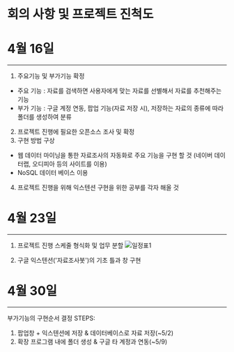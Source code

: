 # 회의 사항 및 프로젝트 진척도

# 4월 16일
---

1. 주요기능 및 부가기능 확정
- 주요 기능 : 자료를 검색하면 사용자에게 맞는 자료를 선별해서 자료를 추천해주는 기능
- 부가 기능 : 구글 계정 연동, 팝업 기능(자료 저장 시), 저장하는 자료의 종류에 따라 폴더를 생성하여 분류

2. 프로젝트 진행에 필요한 오픈소스 조사 및 확정
3. 구현 방법 구상
- 웹 데이터 마이닝을 통한 자료조사의 자동화로 주요 기능을 구현 할 것 (네이버 데이터랩, 오디피아 등의 사이트를 이용)
- NoSQL 데이터 베이스 이용

4. 프로젝트 진행을 위해 익스텐션 구현을 위한 공부를 각자 해올 것

# 4월 23일
---

1. 프로젝트 진행 스케줄 형식화 및 업무 분할
![일정표1](https://user-images.githubusercontent.com/80960372/116794817-fc8c2e00-ab0a-11eb-89ef-294ad91169cc.jpeg)

2. 구글 익스텐션('자료조사봇')의 기초 틀과 창 구현

# 4월 30일
---

부가기능의 구현순서 결정
 STEPS:
  1) 팝업창 + 익스텐션에 저장 & 데이터베이스로 자료 저장(~5/2)
  2) 확장 프로그램 내에 폴더 생성 & 구글 타 계정과 연동(~5/9)
   
